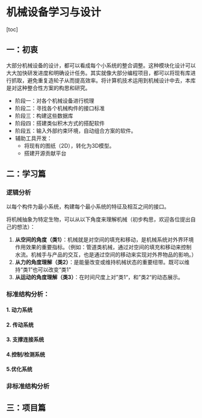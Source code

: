 # 机械设备学习与设计

[toc]

## 一：初衷

大部分机械设备的设计，都可以看成每个小系统的整合调整。这种模块化设计可以大大加快研发进度和明确设计任务。其实就像大部分编程项目，都可以将现有库进行抓取，避免重复造轮子从而提高效率。将计算机技术运用到机械设计中去，本库是对这种整合性方案的构思和研究。

- 阶段一：对各个机械设备进行梳理
- 阶段二：寻找各个机械构件的接口标准
- 阶段三：构建这些数据库
- 阶段四：搭建类似积木方式的搭配软件
- 阶段五：输入外部约束环境，自动组合方案的软件。
- 辅助工具开发：
  - 将现有的图纸（2D），转化为3D模型。
  - 搭建开源贡献平台

## 二：学习篇

### 逻辑分析

以每个构件为最小系统，构建每个最小系统的特征及相互之间的接口。

将机械抽象为特定生物，可以从以下角度来理解机械（初步构思，欢迎各位提出自己的想法）：

1. **从空间的角度（类1）**：机械就是对空间的填充和移动，是机械系统对外界环境作用效果的重要指标。（例如：管道类机械，通过对空间的填充和移动来控制水流。机械手与产品的交互，也是通过空间的移动来实现对外界物品的影响。）
2. **从力的角度理解（类2）**：是能量改变或维持机械状态的重要纽带。既可以维持“类1”也可以改变“类1"
3. **从运动的角度理解（类3）**：在时间尺度上对”类1“，和”类2“的动态展示。

### 标准结构分析：

#### 1. 动力系统

#### 2. 传动系统

#### 3. 支撑连接系统

#### 4.控制/检测系统

#### 5.优化系统

### 非标准结构分析

## 三：项目篇


